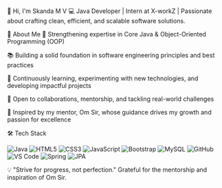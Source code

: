 👋 Hi, I'm Skanda M V
💻 Java Developer | Intern at X-workZ | Passionate about crafting clean, efficient, and scalable software solutions.

🚀 About Me
🎯 Strengthening expertise in Core Java & Object-Oriented Programming (OOP)

📚 Building a solid foundation in software engineering principles and best practices

🌱 Continuously learning, experimenting with new technologies, and developing impactful projects

🤝 Open to collaborations, mentorship, and tackling real-world challenges

🌟 Inspired by my mentor, Om Sir, whose guidance drives my growth and passion for excellence

🛠️ Tech Stack
<p align="left"> <img src="https://img.shields.io/badge/Java-ED8B00?style=flat&logo=java&logoColor=white" alt="Java"/> <img src="https://img.shields.io/badge/HTML5-E34F26?style=flat&logo=html5&logoColor=white" alt="HTML5"/> <img src="https://img.shields.io/badge/CSS3-1572B6?style=flat&logo=css3&logoColor=white" alt="CSS3"/> <img src="https://img.shields.io/badge/JavaScript-F7DF1E?style=flat&logo=javascript&logoColor=black" alt="JavaScript"/> <img src="https://img.shields.io/badge/Bootstrap-7952B3?style=flat&logo=bootstrap&logoColor=white" alt="Bootstrap"/> <img src="https://img.shields.io/badge/MySQL-005C84?style=flat&logo=mysql&logoColor=white" alt="MySQL"/> <img src="https://img.shields.io/badge/GitHub-181717?style=flat&logo=github&logoColor=white" alt="GitHub"/> <img src="https://img.shields.io/badge/VS%20Code-007ACC?style=flat&logo=visualstudiocode&logoColor=white" alt="VS Code"/> <img src="https://img.shields.io/badge/Spring-6DB33F?style=flat&logo=spring&logoColor=white" alt="Spring"/> <img src="https://img.shields.io/badge/JPA-59666C?style=flat&logo=hibernate&logoColor=white" alt="JPA"/> </p>
💡 "Strive for progress, not perfection."
Grateful for the mentorship and inspiration of Om Sir.
